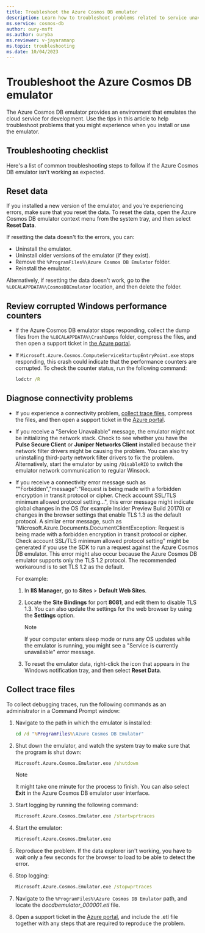 ```yaml
---
title: Troubleshoot the Azure Cosmos DB emulator
description: Learn how to troubleshoot problems related to service unavailability, certificate encryption, and versioning when you use the Azure Cosmos DB emulator. 
ms.service: cosmos-db
author: oury-msft
ms.author: ouryba
ms.reviewer: v-jayaramanp
ms.topic: troubleshooting
ms.date: 10/04/2023
---
```


# Troubleshoot the Azure Cosmos DB emulator

The Azure Cosmos DB emulator provides an environment that emulates the cloud service for development. Use the tips in this article to help troubleshoot problems that you might experience when you install or use the emulator.

## Troubleshooting checklist

Here's a list of common troubleshooting steps to follow if the Azure Cosmos DB emulator isn't working as expected.

## Reset data

If you installed a new version of the emulator, and you're experiencing errors, make sure that you reset the data. To reset the data, open the Azure Cosmos DB emulator context menu from the system tray, and then select **Reset Data**.

If resetting the data doesn't fix the errors, you can:

- Uninstall the emulator.
- Uninstall older versions of the emulator (if they exist).
- Remove the `%ProgramFiles%\Azure Cosmos DB Emulator` folder.
- Reinstall the emulator.

Alternatively, if resetting the data doesn't work, go to the `%LOCALAPPDATA%\CosmosDBEmulator` location, and then delete the folder.

## Review corrupted Windows performance counters

- If the Azure Cosmos DB emulator stops responding, collect the dump files from the `%LOCALAPPDATA%\CrashDumps` folder, compress the files, and then open a support ticket in [the Azure portal](https://portal.azure.com).

- If `Microsoft.Azure.Cosmos.ComputeServiceStartupEntryPoint.exe` stops responding, this crash could indicate that the performance counters are corrupted. To check the counter status, run the following command:

  ```cmd
  lodctr /R
   ```

## Diagnose connectivity problems

- If you experience a connectivity problem, [collect trace files](#collect-trace-files), compress the files, and then open a support ticket in the [Azure portal](https://portal.azure.com).

- If you receive a "Service Unavailable" message, the emulator might not be initializing the network stack. Check to see whether you have the **Pulse Secure Client** or **Juniper Networks Client** installed because their network filter drivers might be causing the problem. You can also try uninstalling third-party network filter drivers to fix the problem. Alternatively, start the emulator by using `/DisableRIO` to switch the emulator network communication to regular Winsock.

- If you receive a connectivity error message such as ""Forbidden","message":"Request is being made with a forbidden encryption in transit protocol or cipher. Check account SSL/TLS minimum allowed protocol setting...", this error message might indicate global changes in the OS (for example Insider Preview Build 20170) or changes in the browser settings that enable TLS 1.3 as the default protocol. A similar error message, such as "Microsoft.Azure.Documents.DocumentClientException: Request is being made with a forbidden encryption in transit protocol or cipher. Check account SSL/TLS minimum allowed protocol setting" might be generated if you use the SDK to run a request against the Azure Cosmos DB emulator. This error might also occur because the Azure Cosmos DB emulator supports only the TLS 1.2 protocol. The recommended workaround is to set TLS 1.2 as the default.

  For example:

  1. In **IIS Manager**, go to **Sites** > **Default Web Sites**.
  1. Locate the **Site Bindings** for port **8081**, and edit them to disable TLS 1.3. You can also update the settings for the web browser by using the **Settings** option.

     > [!NOTE]
     > If your computer enters sleep mode or runs any OS updates while the emulator is running, you might see a "Service is currently unavailable" error message.

  1. To reset the emulator data, right-click the icon that appears in the Windows notification tray, and then select **Reset Data**.

## Collect trace files

To collect debugging traces, run the following commands as an administrator in a Command Prompt window:

1. Navigate to the path in which the emulator is installed:

   ```cmd
   cd /d "%ProgramFiles%\Azure Cosmos DB Emulator"
   ```

1. Shut down the emulator, and watch the system tray to make sure that the program is shut down:

   ```cmd
   Microsoft.Azure.Cosmos.Emulator.exe /shutdown
   ```

   > [!NOTE]
   > It might take one minute for the process to finish. You can also select **Exit** in the Azure Cosmos DB emulator user interface.

1. Start logging by running the following command:

   ```cmd
   Microsoft.Azure.Cosmos.Emulator.exe /startwprtraces
   ```

1. Start the emulator:

   ```cmd
   Microsoft.Azure.Cosmos.Emulator.exe
   ```

1. Reproduce the problem. If the data explorer isn't working, you have to wait only a few seconds for the browser to load to be able to detect the error.

1. Stop logging:

   ```cmd
   Microsoft.Azure.Cosmos.Emulator.exe /stopwprtraces
   ```

1. Navigate to the `%ProgramFiles%\Azure Cosmos DB Emulator` path, and locate the *docdbemulator_000001.etl* file.

1. Open a support ticket in the [Azure portal](https://portal.azure.com), and include the .etl file together with any steps that are required to reproduce the problem.
